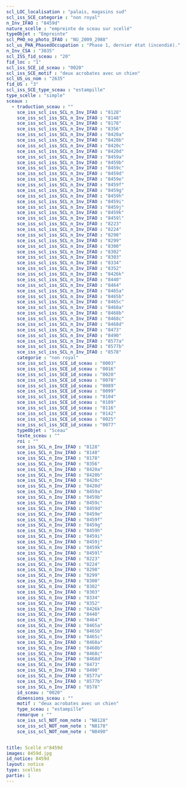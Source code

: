 ```yaml
---
scl_LOC_localisation : "palais, magasins sud"
scl_iss_SCE_categorie : "non royal"
n_Inv_IFAO : "8459d"
nature_scelle : "empreinte de sceau sur scellé"
typeObjet : "Empreinte"
scl_PHO_no_photo_IFAO : "NU_2009_2988"
scl_us_PHA_PhasedOccupation : "Phase 1, dernier état (incendié)."
n_Inv_CSA : "3035"
scl_ISS_fid_sceau : "20"
fid_loc : "1"
scl_iss_SCE_id_sceau : "0020"
scl_iss_SCE_motif : "deux acrobates avec un chien"
scl_US_us_nom : "2635"
fid_US : "3"
scl_iss_SCE_type_sceau : "estampille"
type_scelle : "simple"
sceaux :
  - traduction_sceau : ""
    sce_iss_scl_iss_SCL_n_Inv_IFAO : "8128"
    sce_iss_scl_iss_SCL_n_Inv_IFAO : "8148"
    sce_iss_scl_iss_SCL_n_Inv_IFAO : "8178"
    sce_iss_scl_iss_SCL_n_Inv_IFAO : "8356"
    sce_iss_scl_iss_SCL_n_Inv_IFAO : "8420a"
    sce_iss_scl_iss_SCL_n_Inv_IFAO : "8420b"
    sce_iss_scl_iss_SCL_n_Inv_IFAO : "8420c"
    sce_iss_scl_iss_SCL_n_Inv_IFAO : "8420d"
    sce_iss_scl_iss_SCL_n_Inv_IFAO : "8459a"
    sce_iss_scl_iss_SCL_n_Inv_IFAO : "8459b"
    sce_iss_scl_iss_SCL_n_Inv_IFAO : "8459c"
    sce_iss_scl_iss_SCL_n_Inv_IFAO : "8459d"
    sce_iss_scl_iss_SCL_n_Inv_IFAO : "8459e"
    sce_iss_scl_iss_SCL_n_Inv_IFAO : "8459f"
    sce_iss_scl_iss_SCL_n_Inv_IFAO : "8459g"
    sce_iss_scl_iss_SCL_n_Inv_IFAO : "8459h"
    sce_iss_scl_iss_SCL_n_Inv_IFAO : "8459i"
    sce_iss_scl_iss_SCL_n_Inv_IFAO : "8459j"
    sce_iss_scl_iss_SCL_n_Inv_IFAO : "8459k"
    sce_iss_scl_iss_SCL_n_Inv_IFAO : "8459l"
    sce_iss_scl_iss_SCL_n_Inv_IFAO : "8223"
    sce_iss_scl_iss_SCL_n_Inv_IFAO : "8224"
    sce_iss_scl_iss_SCL_n_Inv_IFAO : "8298"
    sce_iss_scl_iss_SCL_n_Inv_IFAO : "8299"
    sce_iss_scl_iss_SCL_n_Inv_IFAO : "8300"
    sce_iss_scl_iss_SCL_n_Inv_IFAO : "8302"
    sce_iss_scl_iss_SCL_n_Inv_IFAO : "8303"
    sce_iss_scl_iss_SCL_n_Inv_IFAO : "8334"
    sce_iss_scl_iss_SCL_n_Inv_IFAO : "8352"
    sce_iss_scl_iss_SCL_n_Inv_IFAO : "8426k"
    sce_iss_scl_iss_SCL_n_Inv_IFAO : "8440"
    sce_iss_scl_iss_SCL_n_Inv_IFAO : "8464"
    sce_iss_scl_iss_SCL_n_Inv_IFAO : "8465a"
    sce_iss_scl_iss_SCL_n_Inv_IFAO : "8465b"
    sce_iss_scl_iss_SCL_n_Inv_IFAO : "8465c"
    sce_iss_scl_iss_SCL_n_Inv_IFAO : "8468a"
    sce_iss_scl_iss_SCL_n_Inv_IFAO : "8468b"
    sce_iss_scl_iss_SCL_n_Inv_IFAO : "8468c"
    sce_iss_scl_iss_SCL_n_Inv_IFAO : "8468d"
    sce_iss_scl_iss_SCL_n_Inv_IFAO : "8473"
    sce_iss_scl_iss_SCL_n_Inv_IFAO : "8490"
    sce_iss_scl_iss_SCL_n_Inv_IFAO : "8577a"
    sce_iss_scl_iss_SCL_n_Inv_IFAO : "8577b"
    sce_iss_scl_iss_SCL_n_Inv_IFAO : "8578"
    categorie : "non royal"
    sce_iss_scl_iss_SCE_id_sceau : "0003"
    sce_iss_scl_iss_SCE_id_sceau : "0016"
    sce_iss_scl_iss_SCE_id_sceau : "0020"
    sce_iss_scl_iss_SCE_id_sceau : "0078"
    sce_iss_scl_iss_SCE_id_sceau : "0089"
    sce_iss_scl_iss_SCE_id_sceau : "0099"
    sce_iss_scl_iss_SCE_id_sceau : "0104"
    sce_iss_scl_iss_SCE_id_sceau : "0109"
    sce_iss_scl_iss_SCE_id_sceau : "0116"
    sce_iss_scl_iss_SCE_id_sceau : "0142"
    sce_iss_scl_iss_SCE_id_sceau : "0025"
    sce_iss_scl_iss_SCE_id_sceau : "0077"
    typeObjet : "Sceau"
    texte_sceau : ""
    roi : ""
    sce_iss_SCL_n_Inv_IFAO : "8128"
    sce_iss_SCL_n_Inv_IFAO : "8148"
    sce_iss_SCL_n_Inv_IFAO : "8178"
    sce_iss_SCL_n_Inv_IFAO : "8356"
    sce_iss_SCL_n_Inv_IFAO : "8420a"
    sce_iss_SCL_n_Inv_IFAO : "8420b"
    sce_iss_SCL_n_Inv_IFAO : "8420c"
    sce_iss_SCL_n_Inv_IFAO : "8420d"
    sce_iss_SCL_n_Inv_IFAO : "8459a"
    sce_iss_SCL_n_Inv_IFAO : "8459b"
    sce_iss_SCL_n_Inv_IFAO : "8459c"
    sce_iss_SCL_n_Inv_IFAO : "8459d"
    sce_iss_SCL_n_Inv_IFAO : "8459e"
    sce_iss_SCL_n_Inv_IFAO : "8459f"
    sce_iss_SCL_n_Inv_IFAO : "8459g"
    sce_iss_SCL_n_Inv_IFAO : "8459h"
    sce_iss_SCL_n_Inv_IFAO : "8459i"
    sce_iss_SCL_n_Inv_IFAO : "8459j"
    sce_iss_SCL_n_Inv_IFAO : "8459k"
    sce_iss_SCL_n_Inv_IFAO : "8459l"
    sce_iss_SCL_n_Inv_IFAO : "8223"
    sce_iss_SCL_n_Inv_IFAO : "8224"
    sce_iss_SCL_n_Inv_IFAO : "8298"
    sce_iss_SCL_n_Inv_IFAO : "8299"
    sce_iss_SCL_n_Inv_IFAO : "8300"
    sce_iss_SCL_n_Inv_IFAO : "8302"
    sce_iss_SCL_n_Inv_IFAO : "8303"
    sce_iss_SCL_n_Inv_IFAO : "8334"
    sce_iss_SCL_n_Inv_IFAO : "8352"
    sce_iss_SCL_n_Inv_IFAO : "8426k"
    sce_iss_SCL_n_Inv_IFAO : "8440"
    sce_iss_SCL_n_Inv_IFAO : "8464"
    sce_iss_SCL_n_Inv_IFAO : "8465a"
    sce_iss_SCL_n_Inv_IFAO : "8465b"
    sce_iss_SCL_n_Inv_IFAO : "8465c"
    sce_iss_SCL_n_Inv_IFAO : "8468a"
    sce_iss_SCL_n_Inv_IFAO : "8468b"
    sce_iss_SCL_n_Inv_IFAO : "8468c"
    sce_iss_SCL_n_Inv_IFAO : "8468d"
    sce_iss_SCL_n_Inv_IFAO : "8473"
    sce_iss_SCL_n_Inv_IFAO : "8490"
    sce_iss_SCL_n_Inv_IFAO : "8577a"
    sce_iss_SCL_n_Inv_IFAO : "8577b"
    sce_iss_SCL_n_Inv_IFAO : "8578"
    id_sceau : "0020"
    dimensions_sceau : ""
    motif : "deux acrobates avec un chien"
    type_sceau : "estampille"
    remarque : ""
    sce_iss_scl_NOT_nom_note : "N8128"
    sce_iss_scl_NOT_nom_note : "N8178"
    sce_iss_scl_NOT_nom_note : "N8490"


title: Scellé n°8459d
images: 8459d.jpg
id_notice: 8459d
layout: notice
type: scelles
partie: 1
---
```

